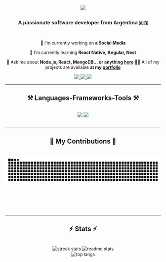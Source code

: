 <h1 align="center">
    <img src="https://readme-typing-svg.herokuapp.com/?font=Fira+Code&size=30&color=37F700&center=true&vCenter=true&width=500&height=70&duration=4000&lines=Hi+There!+👋;+I'm+Thiago+Martins!;" />
</h1>

<h3 align="center">A passionate software developer from Argentina 🇦🇷</h3>

<br/>

<div align="center">
 
 🔭 I’m currently working on **a Social Media**
 
 🌱 I’m currently learning **React Native, Angular, Nest**

💬 Ask me about **Node.js, React, MongoDB... or anything [here](https://github.com/ThiagoJMartins/ThiagoJMartins/issues)**
👨‍💻 All of my projects are available **at my [portfolio](https://thiagomartins.vercel.app)**

 </div>
 
<div align="center"> 
  <a href="mailto:thiagodev.martins@gmail.com">
    <img src="https://img.shields.io/badge/Gmail-333333?style=for-the-badge&logo=gmail&logoColor=red" />
  </a>
  <a href="https://linkedin.com/in/thiago-javier-martins" target="_blank">
    <img src="https://img.shields.io/badge/LinkedIn-0077B5?style=for-the-badge&logo=linkedin&logoColor=white" target="_blank" />
  </a>
  <a href="https://thiagomartins.vercel.app" target="_blank">
     <img src="https://img.shields.io/badge/Portfolio-FF5722?style=for-the-badge&logo=todoist&logoColor=white" target="_blank" /> <!-- sqlite, safari, google-chrome are other good icon options -->
  </a>
</div>

 <hr/>
 
<h2 align="center">⚒️ Languages-Frameworks-Tools ⚒️</h2>
<br/>
<div align="center">
    <img src="https://skillicons.dev/icons?i=html,css,javascript,typescript,react,astro,nodejs,express" />
    <img src="https://skillicons.dev/icons?i=git,github,vscode,figma,tailwind,python,firebase,mongodb" /><br>
</div>

<br/>
<hr/>

<div align="center">
  <h2>🐍 My Contributions 🐍</h2>
  <br>
  <img alt="snake eating my contributions" src="https://raw.githubusercontent.com/ThiagoJMartins/ThiagoJMartins/output/github-contribution-grid-snake-dark.svg" />
  
  <br/><br/><br/>
</div>

<hr/>

<h2 align="center">⚡ Stats ⚡</h2>
<br>
<div align=center>
  <img width=390 src="https://nirzak-streak-stats.vercel.app/?user=ThiagoJMartins&theme=dark&border_radius=10" alt="streak stats"/>
  <img width=390 src="https://github-readme-stats.vercel.app/api?username=ThiagoJMartins&show_icons=true&theme=dark&rank_icon=github&border_radius=10" alt="readme stats" />
  <br/>
  <img width=325 align="center" src="https://github-readme-stats.vercel.app/api/top-langs/?username=ThiagoJMartins&hide=HTML&langs_count=8&layout=compact&theme=dark&border_radius=10&size_weight=0.5&count_weight=0.5" alt="top langs" />
</div>
